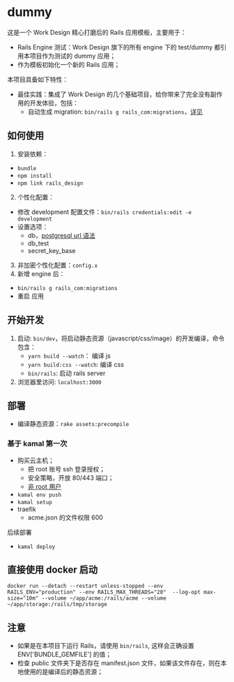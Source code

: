 # dummy

这是一个 Work Design 精心打磨后的 Rails 应用模板，主要用于：
* Rails Engine 测试：Work Design 旗下的所有 engine 下的 test/dummy 都引用本项目作为测试的 dummy 应用；
* 作为模板初始化一个新的 Rails 应用；

本项目具备如下特性：
* 最佳实践：集成了 Work Design 的几个基础项目，给你带来了完全没有副作用的开发体验，包括：
  * 自动生成 migration: `bin/rails g rails_com:migrations`，[详见]()

## 如何使用
1. 安装依赖：
  * `bundle`
  * `npm install`
  * `npm link rails_design`
2. 个性化配置：
  * 修改 development 配置文件：`bin/rails credentials:edit -e development`
  * 设置选项：
    * db，[postgresql url 语法](https://www.postgresql.org/docs/current/libpq-connect.html#LIBPQ-CONNSTRING)
    * db_test
    * secret_key_base
3. 非加密个性化配置：`config.x`    
4. 新增 engine 后：
  * `bin/rails g rails_com:migrations`
  * 重启 应用

## 开始开发
1. 启动: `bin/dev`，将启动静态资源（javascript/css/image）的开发编译，命令包含：
   * `yarn build --watch`： 编译 js
   * `yarn build:css --watch`: 编译 css
   * `bin/rails`: 启动 rails server
2. 浏览器里访问: `localhost:3000`

## 部署
* 编译静态资源：`rake assets:precompile`

### 基于 kamal 第一次
  * 购买云主机；
    * 把 root 账号 ssh 登录授权；
    * 安全策略，开放 80/443 端口；
    * [非 root 用户](https://docs.docker.com/engine/install/linux-postinstall/#manage-docker-as-a-non-root-user)
  * `kamal env push`
  * `kamal setup`
  * traefik
    * acme.json 的文件权限 600
  
后续部署
  * `kamal deploy`

## 直接使用 docker 启动

```
docker run --detach --restart unless-stopped --env RAILS_ENV="production" --env RAILS_MAX_THREADS="20"  --log-opt max-size="10m" --volume ~/app/acme:/rails/acme --volume ~/app/storage:/rails/tmp/storage 
```



## 注意
* 如果是在本项目下运行 Rails，请使用 `bin/rails`, 这样会正确设置 ENV['BUNDLE_GEMFILE'] 的值；
* 检查 public 文件夹下是否存在 manifest.json 文件，如果该文件存在，则在本地使用的是编译后的静态资源；
